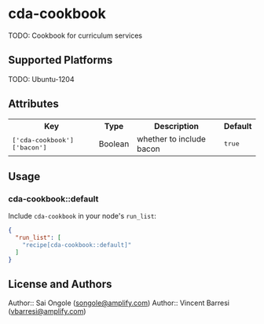 # cda-cookbook

TODO: Cookbook for curriculum services
## Supported Platforms

TODO: Ubuntu-1204

## Attributes

<table>
  <tr>
    <th>Key</th>
    <th>Type</th>
    <th>Description</th>
    <th>Default</th>
  </tr>
  <tr>
    <td><tt>['cda-cookbook']['bacon']</tt></td>
    <td>Boolean</td>
    <td>whether to include bacon</td>
    <td><tt>true</tt></td>
  </tr>
</table>

## Usage

### cda-cookbook::default

Include `cda-cookbook` in your node's `run_list`:

```json
{
  "run_list": [
    "recipe[cda-cookbook::default]"
  ]
}
```

## License and Authors

Author:: Sai Ongole (<songole@amplify.com>)
Author:: Vincent Barresi (<vbarresi@amplify.com>)
